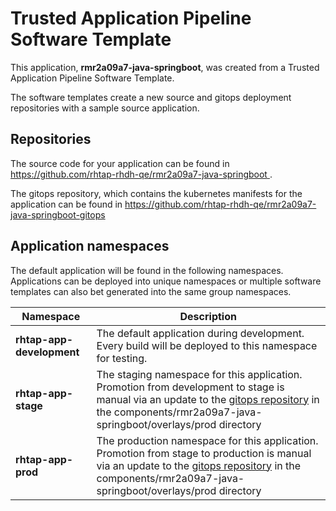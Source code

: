 # Trusted Application Pipeline Software Template

This application, **rmr2a09a7-java-springboot**, was created from a Trusted Application Pipeline Software Template.

The software templates create a new source and gitops deployment repositories with a sample source application. 

## Repositories

The source code for your application can be found in [https://github.com/rhtap-rhdh-qe/rmr2a09a7-java-springboot ](https://github.com/rhtap-rhdh-qe/rmr2a09a7-java-springboot ).
 
The gitops repository, which contains the kubernetes manifests for the application can be found in 
[https://github.com/rhtap-rhdh-qe/rmr2a09a7-java-springboot-gitops ](https://github.com/rhtap-rhdh-qe/rmr2a09a7-java-springboot-gitops ) 

## Application namespaces 

The default application will be found in the following namespaces. Applications can be deployed into unique namespaces or multiple software templates can also bet generated into the same group namespaces.  

|  Namespace   |  Description   |  
| -------- | -------- |   
| **rhtap-app-development** | The default application during development. Every build will be deployed to this namespace for testing. | 
| **rhtap-app-stage** | The staging namespace for this application. Promotion from development to stage is manual via an update to the [gitops repository](https://github.com/rhtap-rhdh-qe/rmr2a09a7-java-springboot-gitops ) in the components/rmr2a09a7-java-springboot/overlays/prod directory |  
| **rhtap-app-prod** | The production namespace for this application. Promotion from stage to production is manual via an update to the [gitops repository](https://github.com/rhtap-rhdh-qe/rmr2a09a7-java-springboot-gitops ) in the components/rmr2a09a7-java-springboot/overlays/prod directory | 